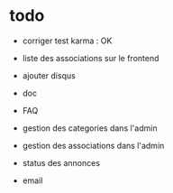 # todo 
  
  * corriger test karma : OK
  * liste des associations sur le frontend
  * ajouter disqus
  * doc
  * FAQ
  
  * gestion des categories dans l'admin
  * gestion des associations dans l'admin
  * status des annonces
  * email 
